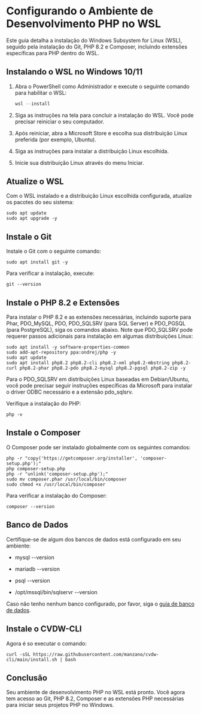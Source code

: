 
# Configurando o Ambiente de Desenvolvimento PHP no WSL

Este guia detalha a instalação do Windows Subsystem for Linux (WSL), seguido pela instalação do Git, PHP 8.2 e Composer, incluindo extensões específicas para PHP dentro do WSL.

## Instalando o WSL no Windows 10/11

1. Abra o PowerShell como Administrador e execute o seguinte comando para habilitar o WSL:

    ```powershell
    wsl --install
    ```

2. Siga as instruções na tela para concluir a instalação do WSL. Você pode precisar reiniciar o seu computador.

3. Após reiniciar, abra a Microsoft Store e escolha sua distribuição Linux preferida (por exemplo, Ubuntu).

4. Siga as instruções para instalar a distribuição Linux escolhida.

5. Inicie sua distribuição Linux através do menu Iniciar.

## Atualize o WSL

Com o WSL instalado e a distribuição Linux escolhida configurada, atualize os pacotes do seu sistema:

```console
sudo apt update
sudo apt upgrade -y
```

## Instale o Git

Instale o Git com o seguinte comando:

```console
sudo apt install git -y
```

Para verificar a instalação, execute:

```console
git --version
```

## Instale o PHP 8.2 e Extensões

Para instalar o PHP 8.2 e as extensões necessárias, incluindo suporte para Phar, PDO_MySQL, PDO, PDO_SQLSRV (para SQL Server) e PDO_PGSQL (para PostgreSQL), siga os comandos abaixo. Note que PDO_SQLSRV pode requerer passos adicionais para instalação em algumas distribuições Linux:

```console
sudo apt install -y software-properties-common
sudo add-apt-repository ppa:ondrej/php -y
sudo apt update
sudo apt install php8.2 php8.2-cli php8.2-xml php8.2-mbstring php8.2-curl php8.2-phar php8.2-pdo php8.2-mysql php8.2-pgsql php8.2-zip -y
```

Para o PDO_SQLSRV em distribuições Linux baseadas em Debian/Ubuntu, você pode precisar seguir instruções específicas da Microsoft para instalar o driver ODBC necessário e a extensão pdo_sqlsrv.

Verifique a instalação do PHP:

```console
php -v
```

## Instale o Composer

O Composer pode ser instalado globalmente com os seguintes comandos:

```console
php -r "copy('https://getcomposer.org/installer', 'composer-setup.php');"
php composer-setup.php
php -r "unlink('composer-setup.php');"
sudo mv composer.phar /usr/local/bin/composer
sudo chmod +x /usr/local/bin/composer
```

Para verificar a instalação do Composer:

```console
composer --version
```

## Banco de Dados

Certifique-se de algum dos bancos de dados está configurado em seu ambiente:

- mysql --version

- mariadb --version

- psql --version

- /opt/mssql/bin/sqlservr --version

Caso não tenho nenhum banco configurado, por favor, siga o [guia de banco de dados](Guia_DB_Windows.md).

## Instale o CVDW-CLI

Agora é so executar o comando:

```console
curl -sSL https://raw.githubusercontent.com/manzano/cvdw-cli/main/install.sh | bash
```

## Conclusão

Seu ambiente de desenvolvimento PHP no WSL está pronto. Você agora tem acesso ao Git, PHP 8.2, Composer e as extensões PHP necessárias para iniciar seus projetos PHP no Windows.
